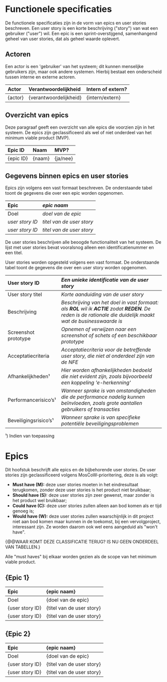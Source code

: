 # Functionele specificaties

De functionele specificaties zijn in de vorm van epics en user stories beschreven. Een user story is een korte beschrijving ("story") van wat een gebruiker ("user") wil. Een epic is een sprint-overstijgend, samenhangend geheel van user stories, dat als geheel waarde oplevert.

## Actoren

Een actor is een 'gebruiker' van het systeem; dit kunnen menselijke gebruikers zijn, maar ook andere systemen. Hierbij bestaat een onderscheid tussen interne en externe actoren.

| Actor | Verantwoordelijkheid | Intern of extern? |
|:----|:----|:----|
| {actor} | {verantwoordelijkheid} | {intern/extern} |

## Overzicht van epics

Deze paragraaf geeft een overzicht van alle epics die voorzien zijn in het systeem. De epics zijn geclassificeerd als wel of niet onderdeel van het minimum viable product (MVP).

| Epic ID | Naam | MVP? |
|:----|:----|:----|
| {epic ID} | {naam} | {ja/nee} |

## Gegevens binnen epics en user stories

Epics zijn volgens een vast formaat beschreven. De onderstaande tabel toont de gegevens die over een epic worden opgenomen.

| Epic | *epic naam* |
|:----|:----|
| Doel | *doel van de epic* |
| *user story ID* | *titel van de user story* |
| *user story ID* | *titel van de user story* |

De user stories beschrijven alle beoogde functionaliteit van het systeem. De lijst met user stories bevat vooralsnog alleen een identificatienummer en een titel.

User stories worden opgesteld volgens een vast formaat. De onderstaande tabel toont de gegevens die over een user story worden opgenomen.

| User story ID | *Een unieke identificatie van de user story* |
|:----|:----|
| User story titel | *Korte aanduiding van de user story* |
| Beschrijving | *Beschrijving van het doel in vast formaat: als __ROL__ wil ik __ACTIE__ zodat __REDEN__. De reden is de rationale die duidelijk maakt wat de businesswaarde is* |
| Screenshot prototype | *Opnemen of verwijzen naar een screenshot of schets of een beschikbaar prototype* |
| Acceptatiecriteria | *Acceptatiecriteria voor de betreffende user story, die niet al onderdeel zijn van de NFE* |
| Afhankelijkheden¹ | *Hier worden afhankelijkheden bedoeld die niet evident zijn, zoals bijvoorbeeld een koppeling 'e-herkenning'* |
| Performancerisico’s¹ | *Wanneer sprake is van omstandigheden die de performance nadelig kunnen beïnvloeden, zoals grote aantallen gebruikers of transacties* |
| Beveiligingsrisico’s¹ | *Wanneer sprake is van specifieke potentiële beveiligingsproblemen* |

¹) Indien van toepassing

# Epics

Dit hoofstuk beschrijft alle epics en de bijbehorende user stories. De user stories zijn geclassificeerd volgens MosCoW-prioritering, deze is als volgt:

* **Must have (M):** deze user stories moeten in het eindresultaat terugkomen, zonder deze user stories is het product niet bruikbaar;
* **Should have (S):** deze user stories zijn zeer gewenst, maar zonder is het product wel bruikbaar;
* **Could have (C):** deze user stories zullen alleen aan bod komen als er tijd genoeg is;
* **Would have (W):** deze user stories zullen waarschijnlijk in dit project niet aan bod komen maar kunnen in de toekomst, bij een vervolgproject, interessant zijn. Ze worden daarom ook wel eens aangeduid als "won't have".

{@@WAAR KOMT DEZE CLASSIFICATIE TERUG? IS NU GEEN ONDERDEEL VAN TABELLEN.}

Alle "must haves" bij elkaar worden gezien als de scope van het minimum viable product.

## {Epic 1}

| Epic | {epic naam} |
|:----|:----|
| Doel | {doel van de epic} |
| {user story ID} | {titel van de user story} |
| {user story ID} | {titel van de user story} |

## {Epic 2}

| Epic | {epic naam} |
|:----|:----|
| Doel | {doel van de epic} |
| {user story ID} | {titel van de user story} |
| {user story ID} | {titel van de user story} |
